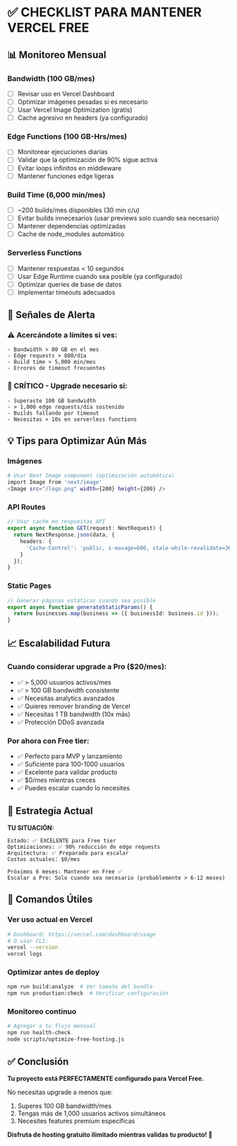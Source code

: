 # ✅ CHECKLIST PARA MANTENER VERCEL FREE

## 📊 Monitoreo Mensual

### Bandwidth (100 GB/mes)
- [ ] Revisar uso en Vercel Dashboard
- [ ] Optimizar imágenes pesadas si es necesario
- [ ] Usar Vercel Image Optimization (gratis)
- [ ] Cache agresivo en headers (ya configurado)

### Edge Functions (100 GB-Hrs/mes)
- [ ] Monitorear ejecuciones diarias
- [ ] Validar que la optimización de 90% sigue activa
- [ ] Evitar loops infinitos en middleware
- [ ] Mantener funciones edge ligeras

### Build Time (6,000 min/mes)
- [ ] ~200 builds/mes disponibles (30 min c/u)
- [ ] Evitar builds innecesarios (usar previews solo cuando sea necesario)
- [ ] Mantener dependencias optimizadas
- [ ] Cache de node_modules automático

### Serverless Functions
- [ ] Mantener respuestas < 10 segundos
- [ ] Usar Edge Runtime cuando sea posible (ya configurado)
- [ ] Optimizar queries de base de datos
- [ ] Implementar timeouts adecuados

## 🚨 Señales de Alerta

### ⚠️ Acercándote a límites si ves:
```
- Bandwidth > 80 GB en el mes
- Edge requests > 800/día
- Build time > 5,000 min/mes
- Errores de timeout frecuentes
```

### 🔴 CRÍTICO - Upgrade necesario si:
```
- Superaste 100 GB bandwidth
- > 1,000 edge requests/día sostenido
- Builds fallando por timeout
- Necesitas > 10s en serverless functions
```

## 💡 Tips para Optimizar Aún Más

### Imágenes
```bash
# Usar Next Image component (optimización automática)
import Image from 'next/image'
<Image src="/logo.png" width={200} height={200} />
```

### API Routes
```typescript
// Usar cache en respuestas API
export async function GET(request: NextRequest) {
  return NextResponse.json(data, {
    headers: {
      'Cache-Control': 'public, s-maxage=600, stale-while-revalidate=300'
    }
  });
}
```

### Static Pages
```typescript
// Generar páginas estáticas cuando sea posible
export async function generateStaticParams() {
  return businesses.map(business => ({ businessId: business.id }));
}
```

## 📈 Escalabilidad Futura

### Cuando considerar upgrade a Pro ($20/mes):
- ✅ > 5,000 usuarios activos/mes
- ✅ > 100 GB bandwidth consistente
- ✅ Necesitas analytics avanzados
- ✅ Quieres remover branding de Vercel
- ✅ Necesitas 1 TB bandwidth (10x más)
- ✅ Protección DDoS avanzada

### Por ahora con Free tier:
- ✅ Perfecto para MVP y lanzamiento
- ✅ Suficiente para 100-1000 usuarios
- ✅ Excelente para validar producto
- ✅ $0/mes mientras creces
- ✅ Puedes escalar cuando lo necesites

## 🎯 Estrategia Actual

**TU SITUACIÓN:**
```
Estado: ✅ EXCELENTE para Free tier
Optimizaciones: ✅ 90% reducción de edge requests
Arquitectura: ✅ Preparada para escalar
Costos actuales: $0/mes

Próximos 6 meses: Mantener en Free ✅
Escalar a Pro: Solo cuando sea necesario (probablemente > 6-12 meses)
```

## 📝 Comandos Útiles

### Ver uso actual en Vercel
```bash
# Dashboard: https://vercel.com/dashboard/usage
# O usar CLI:
vercel --version
vercel logs
```

### Optimizar antes de deploy
```bash
npm run build:analyze  # Ver tamaño del bundle
npm run production:check  # Verificar configuración
```

### Monitoreo continuo
```bash
# Agregar a tu flujo mensual
npm run health-check
node scripts/optimize-free-hosting.js
```

## ✅ Conclusión

**Tu proyecto está PERFECTAMENTE configurado para Vercel Free.**

No necesitas upgrade a menos que:
1. Superes 100 GB bandwidth/mes
2. Tengas más de 1,000 usuarios activos simultáneos
3. Necesites features premium específicas

**Disfruta de hosting gratuito ilimitado mientras validas tu producto! 🚀**
